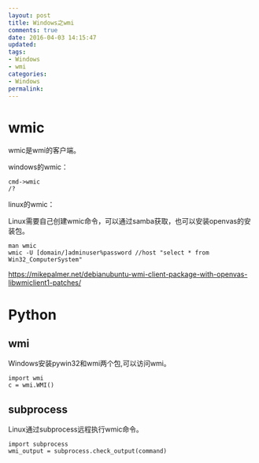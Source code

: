 ```yaml
---
layout: post
title: Windows之wmi
comments: true
date: 2016-04-03 14:15:47
updated:
tags:
- Windows
- wmi
categories:
- Windows
permalink:
---
```


# wmic

wmic是wmi的客户端。

windows的wmic：

    cmd->wmic
    /?

linux的wmic：

Linux需要自己创建wmic命令，可以通过samba获取，也可以安装openvas的安装包。

    man wmic
    wmic -U [domain/]adminuser%password //host "select * from Win32_ComputerSystem"

<https://mikepalmer.net/debianubuntu-wmi-client-package-with-openvas-libwmiclient1-patches/>

# Python

## wmi

Windows安装pywin32和wmi两个包,可以访问wmi。

    import wmi
    c = wmi.WMI()

## subprocess

Linux通过subprocess远程执行wmic命令。

    import subprocess
    wmi_output = subprocess.check_output(command)
